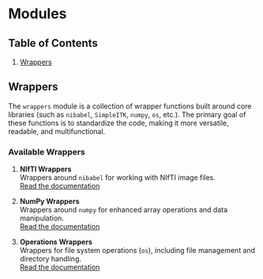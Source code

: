 # Modules

## Table of Contents
1. [Wrappers](#wrappers)

## Wrappers

The `wrappers` module is a collection of wrapper functions built around core libraries (such as `nibabel`, `SimpleITK`, `numpy`, `os`, etc.). The primary goal of these functions is to standardize the code, making it more versatile, readable, and multifunctional.

### Available Wrappers
1. **NIfTI Wrappers**  
   Wrappers around `nibabel` for working with NIfTI image files.  
   [Read the documentation](readme_module_nifti.md)

2. **NumPy Wrappers**  
   Wrappers around `numpy` for enhanced array operations and data manipulation.  
   [Read the documentation](readme_module_numpy.md)

3. **Operations Wrappers**  
   Wrappers for file system operations (`os`), including file management and directory handling.  
   [Read the documentation](readme_module_operations.md)